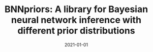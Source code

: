 ---
title: "BNNpriors: A library for Bayesian neural network inference with different prior distributions"
collection: publications
category: ml
permalink: /publication/2021-01-01-bnnpriors
excerpt: 'This paper presents a library for Bayesian neural network inference with different prior distributions.'
date: 2021-01-01
venue: 'Software Impacts'
citation: 'Fortuin V, Garriga-Alonso A, van der Wilk M, Aitchison L. (2021). &quot;BNNpriors: A library for Bayesian neural network inference with different prior distributions.&quot; <i>Software Impacts</i>.'
--- 
